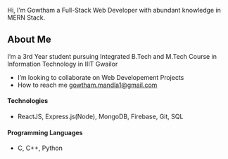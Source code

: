 Hi, I’m Gowtham a Full-Stack Web Developer with abundant knowledge in MERN Stack.

## About Me
I’m a 3rd Year student pursuing Integrated B.Tech and M.Tech Course in Information Technology in IIIT Gwailor
- I’m looking to collaborate on Web Developement Projects
- How to reach me gowtham.mandla1@gmail.com

#### Technologies
- ReactJS, Express.js(Node), MongoDB, Firebase, Git, SQL

#### Programming Languages
- C, C++, Python


<!---
MandlaGowtham/MandlaGowtham is a ✨ special ✨ repository because its `README.md` (this file) appears on your GitHub profile.
You can click the Preview link to take a look at your changes.
--->
